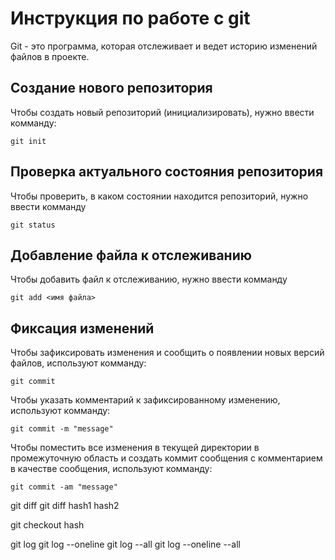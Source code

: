# Инструкция по работе с git 

Git - это программа, которая отслеживает и ведет историю изменений файлов в проекте.

## Создание нового репозитория 

Чтобы создать новый репозиторий (инициализировать), нужно ввести комманду:

    git init

## Проверка актуального состояния репозитория

Чтобы проверить, в каком состоянии находится репозиторий, нужно ввести комманду

    git status

##  Добавление файла к отслеживанию

Чтобы добавить файл к отслеживанию, нужно ввести комманду 

    git add <имя файла>

##  Фиксация изменений
Чтобы зафиксировать изменения и сообщить о появлении новых версий файлов, используют комманду:

    git commit

Чтобы указать комментарий к зафиксированному изменению, используют комманду:

    git commit -m "message"
Чтобы поместить все изменения в текущей директории в промежуточную область и создать коммит сообщения с комментарием в качестве сообщения, используют комманду:

    git commit -am "message"

git diff
git diff hash1 hash2

git checkout hash

git log
git log --oneline
git log --all
git log --oneline --all
